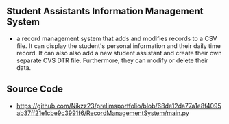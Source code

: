 ## Student Assistants Information Management System 
* a record management system that adds and modifies records to a CSV file. It can display the student's personal information and their daily time record. It can also also add a new student assistant and create their own separate CVS DTR file. Furthermore, they can modify or delete their data.

## Source Code
* https://github.com/Nikzz23/prelimsportfolio/blob/68de12da77a1e8f4095ab37ff21e1cbe9c3991f6/RecordManagementSystem/main.py




